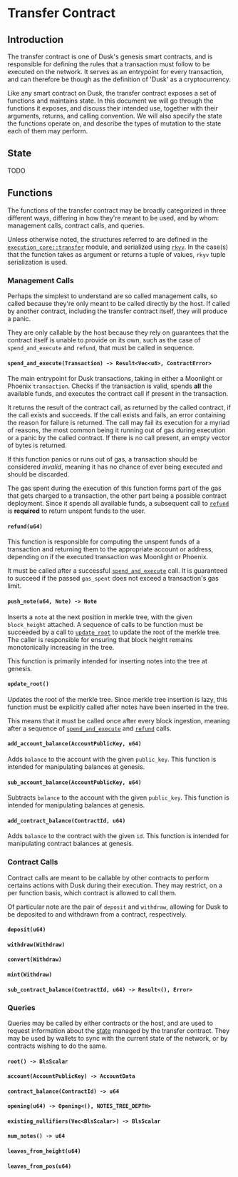 # Transfer Contract

## Introduction

The transfer contract is one of Dusk's genesis smart contracts, and is responsible for defining the
rules that a transaction must follow to be executed on the network. It serves as an entrypoint for
every transaction, and can therefore be though as the definition of 'Dusk' as a cryptocurrency.

Like any smart contract on Dusk, the transfer contract exposes a set of functions and maintains
state. In this document we will go through the functions it exposes, and discuss their intended
use, together with their arguments, returns, and calling convention. We will also specify the state
the functions operate on, and describe the types of mutation to the state each of them may perform.

## State

TODO

## Functions

The functions of the transfer contract may be broadly categorized in three different ways, differing
in how they're meant to be used, and by whom: management calls, contract calls, and queries.

Unless otherwise noted, the structures referred to are defined in the [`execution_core::transfer`]
module, and serialized using [`rkyv`]. In the case(s) that the function takes as argument or returns
a tuple of values, `rkyv` tuple serialization is used.

[`execution_core::transfer`]: https://github.com/dusk-network/rusk/blob/master/execution-core/src/transfer.rs
[`rkyv`]: https://github.com/rkyv/rkyv

### Management Calls

Perhaps the simplest to understand are so called management calls, so called because they're only
meant to be called directly by the host. If called by another contract, including the transfer
contract itself, they will produce a panic.

They are only callable by the host because they rely on guarantees that the contract itself is
unable to provide on its own, such as the case of `spend_and_execute` and `refund`, that must be
called in sequence.

#### `spend_and_execute(Transaction) -> Result<Vec<u8>, ContractError>`

The main entrypoint for Dusk transactions, taking in either a Moonlight or Phoenix `transaction`.
Checks if the transaction is valid, spends **all** the available funds, and executes the contract
call if present in the transaction.

It returns the result of the contract call, as returned by the called contract, if the call exists
and succeeds. If the call exists and fails, an error containing the reason for failure is returned.
The call may fail its execution for a myriad of reasons, the most common being it running out of gas
during execution or a panic by the called contract.
If there is no call present, an empty vector of bytes is returned.

If this function panics or runs out of gas, a transaction should be considered *invalid*, meaning it
has no chance of ever being executed and should be discarded.

The gas spent during the execution of this function forms part of the gas that gets charged to a
transaction, the other part being a possible contract deployment. Since it spends all available
funds, a subsequent call to [`refund`] is **required** to return unspent funds to the user.

[`refund`]: #refundu64

#### `refund(u64)`

This function is responsible for computing the unspent funds of a transaction and returning them to
the appropriate account or address, depending on if the executed transaction was Moonlight or
Phoenix.

It must be called after a successful [`spend_and_execute`] call. It is guaranteed to succeed if the
passed `gas_spent` does not exceed a transaction's gas limit.

[`spend_and_execute`]: #spend_and_executetransaction---resultvecu8-contracterror

#### `push_note(u64, Note) -> Note`

Inserts a `note` at the next position in merkle tree, with the given `block_height` attached. A
sequence of calls to be function must be succeeded by a call to [`update_root`] to update the root
of the merkle tree. The caller is responsible for ensuring that block height remains monotonically
increasing in the tree.

This function is primarily intended for inserting notes into the tree at genesis.

[`update_root`]: #update_root

#### `update_root()`

Updates the root of the merkle tree. Since merkle tree insertion is lazy, this function must be
explicitly called after notes have been inserted in the tree.

This means that it must be called once after every block ingestion, meaning after a sequence of
[`spend_and_execute`] and [`refund`] calls.

#### `add_account_balance(AccountPublicKey, u64)`

Adds `balance` to the account with the given `public_key`. This function is intended for
manipulating balances at genesis.

#### `sub_account_balance(AccountPublicKey, u64)`

Subtracts `balance` to the account with the given `public_key`. This function is intended for
manipulating balances at genesis.

#### `add_contract_balance(ContractId, u64)`

Adds `balance` to the contract with the given `id`. This function is intended for manipulating
contract balances at genesis.

### Contract Calls

Contract calls are meant to be callable by other contracts to perform certains actions with Dusk
during their execution. They may restrict, on a per function basis, which contract is allowed to
call them.

Of particular note are the pair of `deposit` and `withdraw`, allowing for Dusk to be deposited to
and withdrawn from a contract, respectively.

#### `deposit(u64)`
#### `withdraw(Withdraw)`
#### `convert(Withdraw)`
#### `mint(Withdraw)`
#### `sub_contract_balance(ContractId, u64) -> Result<(), Error>`

### Queries

Queries may be called by either contracts or the host, and are used to request information about the
[state] managed by the transfer contract. They may be used by wallets to sync with the current state
of the network, or by contracts wishing to do the same.

[state]: #state

<!-- Normal queries -->

#### `root() -> BlsScalar`
#### `account(AccountPublicKey) -> AccountData`
#### `contract_balance(ContractId) -> u64`
#### `opening(u64) -> Opening<(), NOTES_TREE_DEPTH>`
#### `existing_nullifiers(Vec<BlsScalar>) -> BlsScalar`
#### `num_notes() -> u64`

<!-- Feeder queries -->

#### `leaves_from_height(u64)`
#### `leaves_from_pos(u64)`
